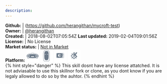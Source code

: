 ```yaml
---
description: 
---
```



**Github:** | (https://github.com/herangithan/mycroft-test)  
**Owner:** | [@herangithan](https://github.com/herangithan)  
**Created:** | 2018-08-02T07:05:54Z  **Last updated:** 2019-02-04T09:01:56Z  
**License:** | No License  
**Market status:** | [Not in Market](https://market.mycroft.ai/skill/)  
**Platform:**   ![](.gitbook/assets/mark-1-icon.png)  ![](.gitbook/assets/mark-2-icon.png)  ![](.gitbook/assets/picroft-icon.png)  ![](.gitbook/assets/kde.png)   
{% hint style="danger" %}
This skill dosnt have any license attatched. It is not adviasable to use this skillnor fork or clone, as you dont know if you are legaly allowed to do so by the auhtor.
{% endhint %}
